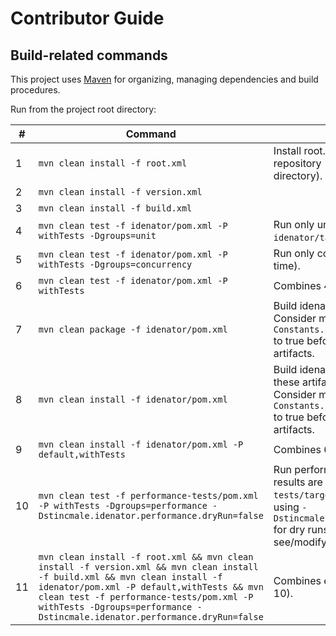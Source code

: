 # Contributor Guide
## Build-related commands
This project uses [Maven](https://maven.apache.org/) for organizing, managing dependencies and build procedures.

Run from the project root directory:

&#x23; | Command | Description
--- | --- | ---
1 | `mvn clean install -f root.xml` | Install root.xml artifact to your local Maven repository (usually `~/.m2/repository/` directory).
2 | `mvn clean install -f version.xml` |
3 | `mvn clean install -f build.xml` |
4 | `mvn clean test -f idenator/pom.xml -P withTests -Dgroups=unit` | Run only unit tests, results are in `idenator/target/surefire-reports` directory.
5 | `mvn clean test -f idenator/pom.xml -P withTests -Dgroups=concurrency` | Run only concurrency tests (takes noticeable time).
6 | `mvn clean test -f idenator/pom.xml -P withTests` | Combines 4 and 5.
7 | `mvn clean package -f idenator/pom.xml` | Build idenator and Javadocs artifacts. Consider modifying value of `Constants.EXCLUDE_ASSERTIONS_FROM_BYTECODE` to true before building production-ready artifacts.
8 | `mvn clean install -f idenator/pom.xml` | Build idenator and Javadocs artifacts, install these artifacts to local Maven repository. Consider modifying value of `Constants.EXCLUDE_ASSERTIONS_FROM_BYTECODE` to true before building production-ready artifacts.
9 | `mvn clean install -f idenator/pom.xml -P default,withTests` | Combines 6 and 8.
10 | `mvn clean test -f performance-tests/pom.xml -P withTests -Dgroups=performance -Dstincmale.idenator.performance.dryRun=false` | Run performance tests (takes a lot of time), results are in `performance-tests/target/idenator-performance`. Consider using `-Dstincmale.idenator.performance.dryRun=true` for dry runs. Take a look at `JmhOptions` to see/modify settings for performance tests.
11 | `mvn clean install -f root.xml && mvn clean install -f version.xml && mvn clean install -f build.xml && mvn clean install -f idenator/pom.xml -P default,withTests && mvn clean test -f performance-tests/pom.xml -P withTests -Dgroups=performance -Dstincmale.idenator.performance.dryRun=false` | Combines everything (specifically 1, 2, 3, 9, 10).
